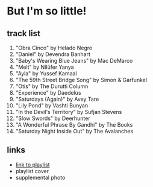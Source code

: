 # But I'm so little!

## track list

1. "Obra Cinco" by Helado Negro
2. "Daniel" by Devendra Banhart
3. "Baby's Wearing Blue Jeans" by Mac DeMarco
4. "Melt" by Nilüfer Yanya
5. "Ayla" by Yussef Kamaal
6. "The 59th Street Bridge Song" by Simon & Garfunkel
7. "Otis" by The Durutti Column
8. "Experience" by Daedelus
9. "Saturdays (Again)" by Avey Tare
10. "Lily Pond" by Vashti Bunyan
11. "In the Devil's Territory" by Sufjan Stevens
12. "Slow Swords" by Deerhunter
13. "A Wonderful Phrase By Gandhi" by The Books
14. "Saturday Night Inside Out" by The Avalanches

## links

- [link to playlist](https://open.spotify.com/playlist/5nuS0DNECM4EO2Kc2eweTN)
- playlist cover
- supplemental photo
